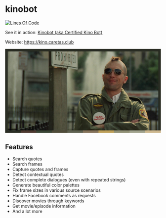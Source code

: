 # kinobot
[![Lines Of Code](https://tokei.rs/b1/github/vitiko98/kinobot?category=code)](https://github.com/vitiko98/kinobot)

See it in action: [Kinobot (aka Certified Kino Bot)](https://www.facebook.com/certifiedkino/)

Website: https://kino.caretas.club

![alt text](result.png)

## Features
* Search quotes
* Search frames
* Capture quotes and frames
* Detect contextual quotes
* Detect complete dialogues (even with repeated strings)
* Generate beautiful color palettes
* Fix frame sizes in various source scenarios
* Handle Facebook comments as requests
* Discover movies through keywords
* Get movie/episode information
* And a lot more

